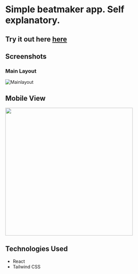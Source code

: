 # Simple beatmaker app. Self explanatory.

## Try it out here [here](https://dictionary-nextjs.herokuapp.com/)


## Screenshots

### Main Layout
![Mainlayout](https://i.imgur.com/3aMflY0.png)

## Mobile View
<img src="https://i.imgur.com/nyyN2Yx.png" width="400" >



## Technologies Used

- React
- Tailwind CSS
